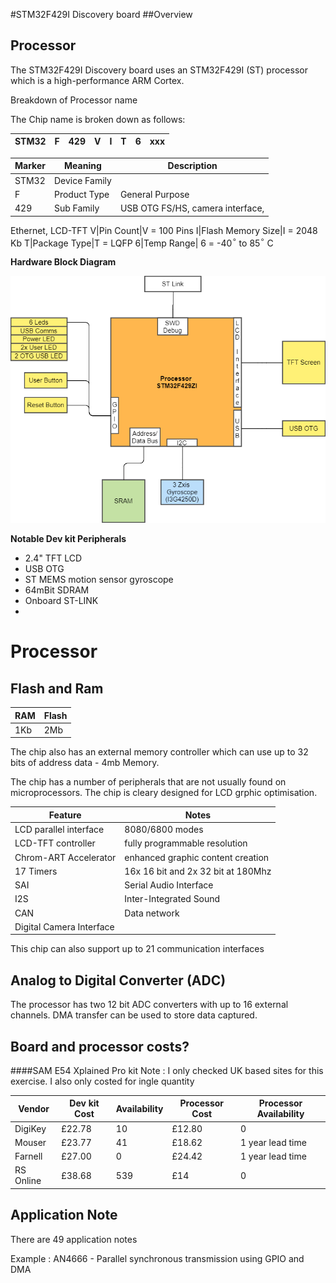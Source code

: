 #STM32F429I Discovery board
##Overview



## Processor
The STM32F429I Discovery board uses an STM32F429I (ST) processor which is a high-performance ARM Cortex.

Breakdown of Processor name

The Chip name is broken down as follows:


STM32|F|429|V|I|T|6|xxx
--|---|---|--|--|-|-|-|


Marker|Meaning|Description
------|-------|-----
STM32|Device Family|
F|Product Type| General Purpose
429|Sub Family |USB OTG FS/HS, camera interface, 
Ethernet, LCD-TFT
V|Pin Count|V = 100 Pins
I|Flash Memory Size|I = 2048 Kb
T|Package Type|T = LQFP
6|Temp Range| 6 = -40$^\circ$ to 85$^\circ$ C

**Hardware Block Diagram**

![Hardware Block Diagram](STM32F429I-DISCO.png)

**Notable Dev kit Peripherals**
- 2.4" TFT LCD
- USB OTG
- ST MEMS motion sensor gyroscope
- 64mBit SDRAM
- Onboard ST-LINK
- 


# Processor
## Flash and Ram

RAM|Flash
-|-
1Kb| 2Mb

The chip also has an external memory controller which can use up to 32 bits of address data - 4mb Memory.


The chip has a number of peripherals that are not usually found  on microprocessors. 
The chip is cleary designed for LCD grphic optimisation. 

Feature|Notes
-|-|
| LCD parallel interface | 8080/6800 modes
| LCD-TFT controller| fully programmable resolution
| Chrom-ART Accelerator | enhanced graphic content creation
| 17 Timers| 16x 16 bit and 2x 32 bit at 180Mhz 
| SAI| Serial Audio Interface 
|I2S | Inter-Integrated Sound
| CAN | Data network
| Digital Camera Interface

This chip can also support up to 21 communication interfaces

## Analog to Digital Converter (ADC)

The processor has two 12 bit ADC converters with up to 16 external channels.
DMA transfer can be used to store data captured. 


## Board and processor costs?

####SAM E54 Xplained Pro kit
Note : I only checked UK based sites for this exercise. I also only costed for ingle quantity

Vendor|Dev kit Cost|Availability| Processor Cost | Processor Availability
-|-|-|-|-
DigiKey| £22.78 | 10 | £12.80 | 0 
Mouser | £23.77 | 41|£18.62 | 1 year lead time
Farnell | £27.00 | 0|£24.42 |  1 year lead time
RS Online | £38.68| 539 |£14 | 0

## Application Note

There are 49 application notes

Example : AN4666 - Parallel synchronous transmission 
 using GPIO and DMA

